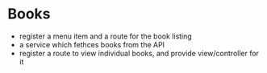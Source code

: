 # Books

- register a menu item and a route for the book listing
- a service which fethces books from the API
- register a route to view individual books, and provide view/controller for it
